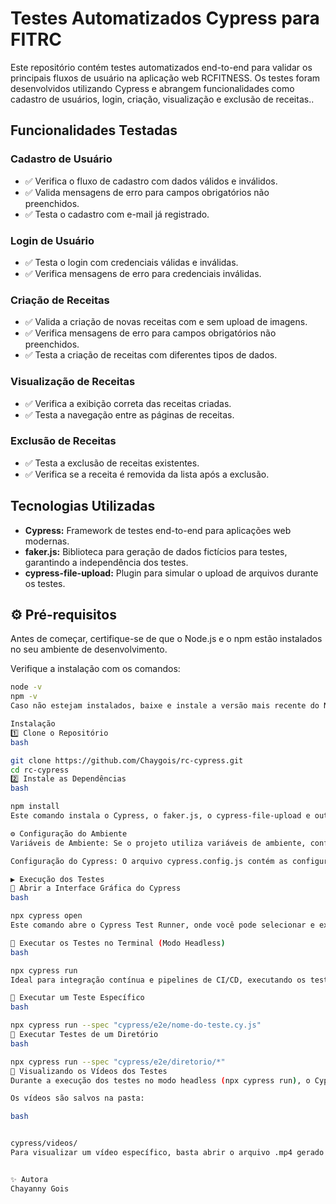 # Testes Automatizados Cypress para FITRC

Este repositório contém testes automatizados end-to-end para validar os principais fluxos de usuário na aplicação web RCFITNESS. Os testes foram desenvolvidos utilizando Cypress e abrangem funcionalidades como cadastro de usuários, login, criação, visualização e exclusão de receitas..

## Funcionalidades Testadas

### Cadastro de Usuário
- ✅ Verifica o fluxo de cadastro com dados válidos e inválidos.
- ✅ Valida mensagens de erro para campos obrigatórios não preenchidos.
- ✅ Testa o cadastro com e-mail já registrado.

### Login de Usuário
- ✅ Testa o login com credenciais válidas e inválidas.
- ✅ Verifica mensagens de erro para credenciais inválidas.

### Criação de Receitas
- ✅ Valida a criação de novas receitas com e sem upload de imagens.
- ✅ Verifica mensagens de erro para campos obrigatórios não preenchidos.
- ✅ Testa a criação de receitas com diferentes tipos de dados.

### Visualização de Receitas
- ✅ Verifica a exibição correta das receitas criadas.
- ✅ Testa a navegação entre as páginas de receitas.

### Exclusão de Receitas
- ✅ Testa a exclusão de receitas existentes.
- ✅ Verifica se a receita é removida da lista após a exclusão.


## Tecnologias Utilizadas
- **Cypress:** Framework de testes end-to-end para aplicações web modernas.
- **faker.js:** Biblioteca para geração de dados fictícios para testes, garantindo a independência dos testes.
- **cypress-file-upload:** Plugin para simular o upload de arquivos durante os testes.

## ⚙️ Pré-requisitos

Antes de começar, certifique-se de que o Node.js e o npm estão instalados no seu ambiente de desenvolvimento.

Verifique a instalação com os comandos:

```bash
node -v
npm -v
Caso não estejam instalados, baixe e instale a versão mais recente do Node.js em nodejs.org.

Instalação
1️⃣ Clone o Repositório
bash

git clone https://github.com/Chaygois/rc-cypress.git
cd rc-cypress
2️⃣ Instale as Dependências
bash

npm install
Este comando instala o Cypress, o faker.js, o cypress-file-upload e outras dependências necessárias.

⚙️ Configuração do Ambiente
Variáveis de Ambiente: Se o projeto utiliza variáveis de ambiente, configure-as conforme a documentação do RCFITNESS.

Configuração do Cypress: O arquivo cypress.config.js contém as configurações do Cypress. Ajuste conforme necessário.

▶️ Execução dos Testes
📌 Abrir a Interface Gráfica do Cypress
bash

npx cypress open
Este comando abre o Cypress Test Runner, onde você pode selecionar e executar os testes interativamente.

📌 Executar os Testes no Terminal (Modo Headless)
bash

npx cypress run
Ideal para integração contínua e pipelines de CI/CD, executando os testes diretamente no terminal.

📌 Executar um Teste Específico
bash

npx cypress run --spec "cypress/e2e/nome-do-teste.cy.js"
📌 Executar Testes de um Diretório
bash

npx cypress run --spec "cypress/e2e/diretorio/*"
🎥 Visualizando os Vídeos dos Testes
Durante a execução dos testes no modo headless (npx cypress run), o Cypress grava vídeos automaticamente.

Os vídeos são salvos na pasta:

bash


cypress/videos/
Para visualizar um vídeo específico, basta abrir o arquivo .mp4 gerado no seu player de vídeo preferido.


✨ Autora
Chayanny Gois
